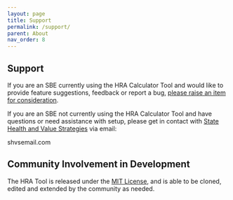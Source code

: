 ```yaml
---
layout: page
title: Support
permalink: /support/
parent: About
nav_order: 8
---
```


## Support

If you are an SBE currently using the HRA Calculator Tool and would like to provide feature suggestions, feedback or report a bug, [please raise an item for consideration](https://github.com/ideacrew/hra_calculator/issues/new). 

If you are an SBE not currently using the HRA Calculator Tool and have questions or need assistance with setup, please get in contact with [State Health and Value Strategies](https://www.shvs.org/about/) via email:

shvsemail.com

## Community Involvement in Development

The HRA Tool is released under the [MIT License](https://ideacrew.github.io/hra_calculator/Licensing/), and is able to be cloned, edited and extended by the community as needed. 
